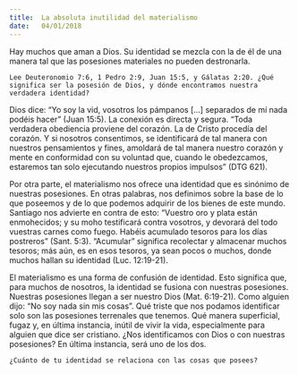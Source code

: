 ```yaml
---
title:  La absoluta inutilidad del materialismo
date:   04/01/2018
---
```


Hay muchos que aman a Dios. Su identidad se mezcla con la de él de una manera tal que las posesiones materiales no pueden destronarla. 

`Lee Deuteronomio 7:6, 1 Pedro 2:9, Juan 15:5, y Gálatas 2:20. ¿Qué significa ser la posesión de Dios, y dónde encontramos nuestra verdadera identidad?`

Dios dice: “Yo soy la vid, vosotros los pámpanos [...] separados de mí nada podéis hacer” (Juan 15:5). La conexión es directa y segura. “Toda verdadera obediencia proviene del corazón. La de Cristo procedía del corazón. Y si nosotros consentimos, se identificará de tal manera con nuestros pensamientos y fines, amoldará de tal manera nuestro corazón y mente en conformidad con su voluntad que, cuando le obedezcamos, estaremos tan solo ejecutando nuestros propios impulsos” (DTG 621). 

Por otra parte, el materialismo nos ofrece una identidad que es sinónimo de nuestras posesiones. En otras palabras, nos definimos sobre la base de lo que poseemos y de lo que podemos adquirir de los bienes de este mundo. Santiago nos advierte en contra de esto: “Vuestro oro y plata están enmohecidos; y su moho testificará contra vosotros, y devorará del todo vuestras carnes como fuego. Habéis acumulado tesoros para los días postreros” (Sant. 5:3). “Acumular” significa recolectar y almacenar muchos tesoros; más aún, es en esos tesoros, ya sean pocos o muchos, donde muchos hallan su identidad (Luc. 12:19-21).

El materialismo es una forma de confusión de identidad. Esto significa que, para muchos de nosotros, la identidad se fusiona con nuestras posesiones. Nuestras posesiones llegan a ser nuestro Dios (Mat. 6:19-21). Como alguien dijo: “No soy nada sin mis cosas”. Qué triste que nos podamos identificar solo son las posesiones terrenales que tenemos. Qué manera superficial, fugaz y, en última instancia, inútil de vivir la vida, especialmente para alguien que dice ser cristiano. ¿Nos identificamos con Dios o con nuestras posesiones? En última instancia, será uno de los dos. 

`¿Cuánto de tu identidad se relaciona con las cosas que posees?`